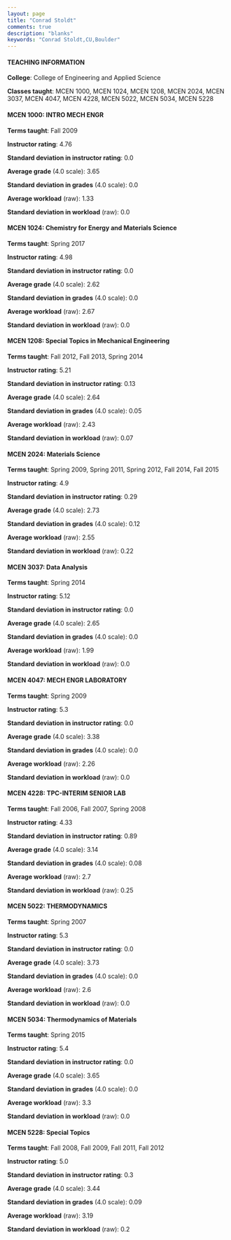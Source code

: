 ```yaml
---
layout: page
title: "Conrad Stoldt" 
comments: true
description: "blanks"
keywords: "Conrad Stoldt,CU,Boulder"
---
```

<head>
<script src="https://ajax.googleapis.com/ajax/libs/jquery/2.1.3/jquery.min.js"></script>
<script src="https://dl.dropboxusercontent.com/s/pc42nxpaw1ea4o9/highcharts.js?dl=0"></script>
<!-- <script src="../assets/js/highcharts.js"></script> -->
<style type="text/css">@font-face {
	font-family: "Bebas Neue";
	src: url(https://www.filehosting.org/file/details/544349/BebasNeue Regular.otf) format("opentype");
	}
	h1.Bebas { 
		font-family: "Bebas Neue", Verdana, Tahoma;
	}
</style>
</head>
	   
#### TEACHING INFORMATION

**College**: College of Engineering and Applied Science

**Classes taught**: MCEN 1000, MCEN 1024, MCEN 1208, MCEN 2024, MCEN 3037, MCEN 4047, MCEN 4228, MCEN 5022, MCEN 5034, MCEN 5228

#### MCEN 1000: INTRO MECH ENGR

**Terms taught**: Fall 2009

**Instructor rating**: 4.76

**Standard deviation in instructor rating**: 0.0

**Average grade** (4.0 scale): 3.65

**Standard deviation in grades** (4.0 scale): 0.0

**Average workload** (raw): 1.33

**Standard deviation in workload** (raw): 0.0

#### MCEN 1024: Chemistry for Energy and Materials Science

**Terms taught**: Spring 2017

**Instructor rating**: 4.98

**Standard deviation in instructor rating**: 0.0

**Average grade** (4.0 scale): 2.62

**Standard deviation in grades** (4.0 scale): 0.0

**Average workload** (raw): 2.67

**Standard deviation in workload** (raw): 0.0

#### MCEN 1208: Special Topics in Mechanical Engineering

**Terms taught**: Fall 2012, Fall 2013, Spring 2014

**Instructor rating**: 5.21

**Standard deviation in instructor rating**: 0.13

**Average grade** (4.0 scale): 2.64

**Standard deviation in grades** (4.0 scale): 0.05

**Average workload** (raw): 2.43

**Standard deviation in workload** (raw): 0.07

#### MCEN 2024: Materials Science

**Terms taught**: Spring 2009, Spring 2011, Spring 2012, Fall 2014, Fall 2015

**Instructor rating**: 4.9

**Standard deviation in instructor rating**: 0.29

**Average grade** (4.0 scale): 2.73

**Standard deviation in grades** (4.0 scale): 0.12

**Average workload** (raw): 2.55

**Standard deviation in workload** (raw): 0.22

#### MCEN 3037: Data Analysis

**Terms taught**: Spring 2014

**Instructor rating**: 5.12

**Standard deviation in instructor rating**: 0.0

**Average grade** (4.0 scale): 2.65

**Standard deviation in grades** (4.0 scale): 0.0

**Average workload** (raw): 1.99

**Standard deviation in workload** (raw): 0.0

#### MCEN 4047: MECH ENGR LABORATORY

**Terms taught**: Spring 2009

**Instructor rating**: 5.3

**Standard deviation in instructor rating**: 0.0

**Average grade** (4.0 scale): 3.38

**Standard deviation in grades** (4.0 scale): 0.0

**Average workload** (raw): 2.26

**Standard deviation in workload** (raw): 0.0

#### MCEN 4228: TPC-INTERIM SENIOR LAB

**Terms taught**: Fall 2006, Fall 2007, Spring 2008

**Instructor rating**: 4.33

**Standard deviation in instructor rating**: 0.89

**Average grade** (4.0 scale): 3.14

**Standard deviation in grades** (4.0 scale): 0.08

**Average workload** (raw): 2.7

**Standard deviation in workload** (raw): 0.25

#### MCEN 5022: THERMODYNAMICS

**Terms taught**: Spring 2007

**Instructor rating**: 5.3

**Standard deviation in instructor rating**: 0.0

**Average grade** (4.0 scale): 3.73

**Standard deviation in grades** (4.0 scale): 0.0

**Average workload** (raw): 2.6

**Standard deviation in workload** (raw): 0.0

#### MCEN 5034: Thermodynamics of Materials

**Terms taught**: Spring 2015

**Instructor rating**: 5.4

**Standard deviation in instructor rating**: 0.0

**Average grade** (4.0 scale): 3.65

**Standard deviation in grades** (4.0 scale): 0.0

**Average workload** (raw): 3.3

**Standard deviation in workload** (raw): 0.0

#### MCEN 5228: Special Topics

**Terms taught**: Fall 2008, Fall 2009, Fall 2011, Fall 2012

**Instructor rating**: 5.0

**Standard deviation in instructor rating**: 0.3

**Average grade** (4.0 scale): 3.44

**Standard deviation in grades** (4.0 scale): 0.09

**Average workload** (raw): 3.19

**Standard deviation in workload** (raw): 0.2


